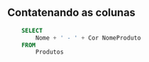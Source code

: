 ## Contatenando as colunas
```sql
    SELECT
        Nome + ' - ' + Cor NomeProduto
    FROM
        Produtos
```